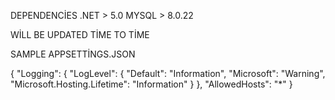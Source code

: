 DEPENDENCİES
.NET > 5.0
MYSQL > 8.0.22 



WİLL BE UPDATED TİME TO TİME

SAMPLE APPSETTİNGS.JSON

{
  "Logging": {
    "LogLevel": {
      "Default": "Information",
      "Microsoft": "Warning",
      "Microsoft.Hosting.Lifetime": "Information"
    }
  },
  "AllowedHosts": "*"
}
